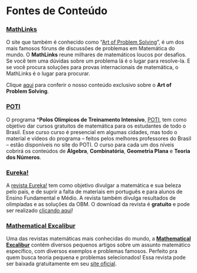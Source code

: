 Fontes de Conteúdo
==================

### [__MathLinks__](http://www.qilabs.org/guias/olimpiadas-matematica/fontes/aops)

O site que também é conhecido como  “[Art of Problem Solving](http://www.artofproblemsolving.com/)”, é um dos mais famosos fóruns de discussões de problemas em Matemática do mundo. O **MathLinks** reune milhares de matemáticos loucos por desafios. Se você tem uma dúvidas sobre um problema lá é o lugar para resolve-la. E se você procura soluções para provas internacionais de matemática, o MathLinks é o lugar para procurar.

Clique [aqui]() para conferir o nosso conteúdo exclusivo sobre o **Art of Problem Solving**.

### [__POTI__](http://www.qilabs.org/guias/olimpiadas-matematica/fontes/poti)

O programa ***Polos Olímpicos de Treinamento Intensivo**, [POTI](http://poti.impa.br/), tem como objetivo dar cursos gratuitos de matemática para os estudantes de todo o Brasil. Esse curso curso é presencial em algumas cidades, mas todo o material e vídeos do programa – feitos pelos melhores professores do Brasil – estão disponíveis no site do POTI. O curso para cada um dos níveis cobrirá os conteúdos de **Álgebra**, **Combinatória**, **Geometria Plana** e **Teoria dos Números**.

### [__Eureka!__](http://www.qilabs.org/guias/olimpiadas-matematica/fontes/eureka)

A [revista Eureka!](http://www.obm.org.br/opencms/revista_eureka/) tem como objetivo divulgar a matemática e sua beleza pelo país, e de suprir a falta de materiais em português e para alunos de Ensino Fundamental e Médio. A revista também divulga resultados de olimpíadas e as soluções da OBM. O download da revista é **gratuito** e pode ser realizado [clicando aqui](http://www.obm.org.br/opencms/revista_eureka/)!

### [__Mathematical Excalibur__](http://www.qilabs.org/guias/olimpiadas-matematica/fontes/excalibur)

Uma das revistas matemáticas mais conhecidas do mundo, a **[Mathematical Excalibur](http://www.math.ust.hk/excalibur/)** contém diversos pequenos artigos sobre um assunto matemático específico, com diversos exemplos e problemas famosos. Perfeito pra quem busca teoria pequena e problemas selecionados! Essa revista pode ser baixada gratuitamente em seu [site oficial](http://www.math.ust.hk/excalibur/).
